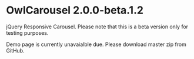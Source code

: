 OwlCarousel 2.0.0-beta.1.2
============

jQuery Responsive Carousel.
Please note that this is a beta version only for testing purposes.

Demo page is currently unavaialble due. Please download master zip from GitHub.
